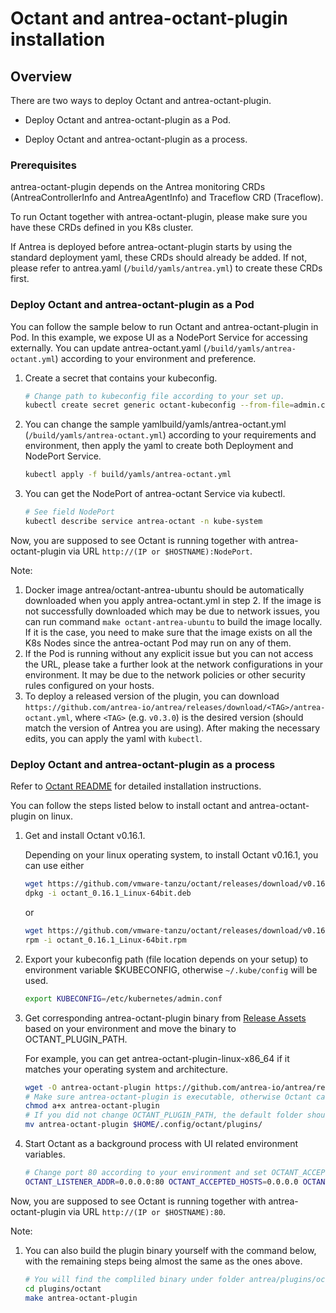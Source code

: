 # Octant and antrea-octant-plugin installation

## Overview

There are two ways to deploy Octant and antrea-octant-plugin.

* Deploy Octant and antrea-octant-plugin as a Pod.

* Deploy Octant and antrea-octant-plugin as a process.

### Prerequisites

antrea-octant-plugin depends on the Antrea monitoring CRDs (AntreaControllerInfo and AntreaAgentInfo) and Traceflow CRD (Traceflow).

To run Octant together with antrea-octant-plugin, please make sure you have these CRDs defined in you K8s cluster.

If Antrea is deployed before antrea-octant-plugin starts by using the standard deployment yaml, these
CRDs should already be added. If not, please refer to antrea.yaml (`/build/yamls/antrea.yml`) to
create these CRDs first.

### Deploy Octant and antrea-octant-plugin as a Pod

You can follow the sample below to run Octant and antrea-octant-plugin in Pod.
In this example, we expose UI as a NodePort Service for accessing externally.
You can update antrea-octant.yaml (`/build/yamls/antrea-octant.yml`) according to
your environment and preference.

1. Create a secret that contains your kubeconfig.

    ```bash
    # Change path to kubeconfig file according to your set up.
    kubectl create secret generic octant-kubeconfig --from-file=admin.conf=<path to kubeconfig file> -n kube-system
    ```

2. You can change the sample yamlbuild/yamls/antrea-octant.yml (`/build/yamls/antrea-octant.yml`)
according to your requirements and environment, then apply the yaml to create both Deployment and NodePort Service.

    ```bash
    kubectl apply -f build/yamls/antrea-octant.yml
    ```

3. You can get the NodePort of antrea-octant Service via kubectl.

    ```bash
    # See field NodePort
    kubectl describe service antrea-octant -n kube-system
    ```

Now, you are supposed to see Octant is running together with
antrea-octant-plugin via URL `http://(IP or $HOSTNAME):NodePort`.

Note:

1. Docker image antrea/octant-antrea-ubuntu should be automatically downloaded
when you apply antrea-octant.yml in step 2. If the image is not successfully
downloaded which may be due to network issues, you can run command `make
octant-antrea-ubuntu` to build the image locally. If it is the case, you need
to make sure that the image exists on all the K8s Nodes since the antrea-octant
Pod may run on any of them.
2. If the Pod is running without any explicit issue but you can not access the
URL, please take a further look at the network configurations in your
environment. It may be due to the network policies or other security rules
configured on your hosts.
3. To deploy a released version of the plugin, you can download
`https://github.com/antrea-io/antrea/releases/download/<TAG>/antrea-octant.yml`,
where `<TAG>` (e.g. `v0.3.0`) is the desired version (should match the version
of Antrea you are using). After making the necessary edits, you can apply the
yaml with `kubectl`.

### Deploy Octant and antrea-octant-plugin as a process

Refer to [Octant README](https://github.com/vmware-tanzu/octant/blob/master/README.md#installation) for
detailed installation instructions.

You can follow the steps listed below to install octant and antrea-octant-plugin on linux.

1. Get and install Octant v0.16.1.

    Depending on your linux operating system, to install Octant v0.16.1, you can use either

    ```bash
    wget https://github.com/vmware-tanzu/octant/releases/download/v0.16.1/octant_0.16.1_Linux-64bit.deb
    dpkg -i octant_0.16.1_Linux-64bit.deb
    ```

    or

    ```bash
    wget https://github.com/vmware-tanzu/octant/releases/download/v0.16.1/octant_0.16.1_Linux-64bit.rpm
    rpm -i octant_0.16.1_Linux-64bit.rpm
    ```

2. Export your kubeconfig path (file location depends on your setup) to environment variable $KUBECONFIG,
   otherwise `~/.kube/config` will be used.

    ```bash
    export KUBECONFIG=/etc/kubernetes/admin.conf
    ```

3. Get corresponding antrea-octant-plugin binary from [Release Assets](https://github.com/antrea-io/antrea/releases)
based on your environment and move the binary to OCTANT_PLUGIN_PATH.

    For example, you can get antrea-octant-plugin-linux-x86_64 if it matches your operating system and architecture.

    ```bash
    wget -O antrea-octant-plugin https://github.com/antrea-io/antrea/releases/download/<TAG>/antrea-octant-plugin-linux-x86_64
    # Make sure antrea-octant-plugin is executable, otherwise Octant cannot find it.
    chmod a+x antrea-octant-plugin
    # If you did not change OCTANT_PLUGIN_PATH, the default folder should be $HOME/.config/octant/plugins.
    mv antrea-octant-plugin $HOME/.config/octant/plugins/
    ```

4. Start Octant as a background process with UI related environment variables.

    ```bash
    # Change port 80 according to your environment and set OCTANT_ACCEPTED_HOSTS based on your requirements
    OCTANT_LISTENER_ADDR=0.0.0.0:80 OCTANT_ACCEPTED_HOSTS=0.0.0.0 OCTANT_DISABLE_OPEN_BROWSER=true nohup octant &
    ```

Now, you are supposed to see Octant is running together with
antrea-octant-plugin via URL `http://(IP or $HOSTNAME):80`.

Note:

1. You can also build the plugin binary yourself with the command below, with
the remaining steps being almost the same as the ones above.

    ```bash
    # You will find the compliled binary under folder antrea/plugins/octant/bin.
    cd plugins/octant
    make antrea-octant-plugin
    ```
